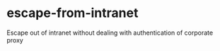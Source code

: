# escape-from-intranet
Escape out of intranet without dealing with authentication of corporate proxy
